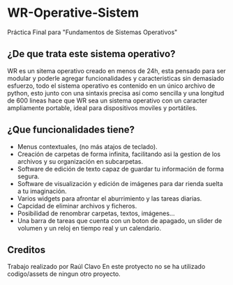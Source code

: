 # WR-Operative-Sistem
Práctica Final para "Fundamentos de Sistemas Operativos"
## ¿De que trata este sistema operativo?
WR es un sitema operativo creado en menos de 24h, esta pensado para ser modular y poderle agregar funcionalidades y caracteristicas sin demasiado esfuerzo, todo el sistema operativo es contenido en un único archivo de python, esto junto con una sintaxis precisa así como sencilla y una longitud de 600 lineas hace que WR sea un sistema operativo con un caracter ampliamente portable, ideal para dispositivos moviles y portátiles.
## ¿Que funcionalidades tiene?
- Menus contextuales, (no más atajos de teclado).
- Creación de carpetas de forma infinita, facilitando asi la gestion de los archivos y su organización en subcarpetas.
- Software de edición de texto capaz de guardar tu información de forma segura.
- Software de visualización y edición de imágenes para dar rienda suelta a tu imaginación.
- Varios widgets para afrontar el aburrimiento y las tareas diarias.
- Capcidad de eliminar archivos y ficheros.
- Posibilidad de renombrar carpetas, textos, imágenes...
- Una barra de tareas que cuenta con un boton de apagado, un slider de volumen y un reloj en tiempo real y un calendario.
## Creditos
Trabajo realizado por Raúl Clavo
En este protyecto no se ha utilizado codigo/assets de ningun otro proyecto.
  

